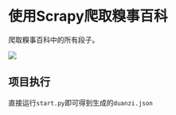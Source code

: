 # 使用Scrapy爬取糗事百科

爬取糗事百科中的所有段子。

![](https://darlewo.oss-cn-beijing.aliyuncs.com/ossImgs/msedge_hedkriLSoy.png?x-oss-process=style/ossProcess)

## 项目执行

直接运行`start.py`即可得到生成的`duanzi.json`